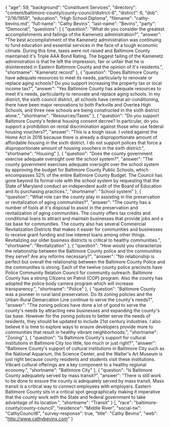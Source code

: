 {
  "age": 59,
  "background": "Constituent Services",
  "directory": "content/baltimore-county/county-council/district-6",
  "district": 6,
  "dob": "2/16/1959",
  "education": "High School Diploma",
  "filename": "cathy-bevins.md",
  "full-name": "Cathy Bevins",
  "last-name": "Bevins",
  "party": "Democrat",
  "questions": [
    {
      "question": "What do you consider the greatest accomplishments and failings of the Kamenetz administration?",
      "answer": "The best accomplishment of the Kamenetz administration was continuing to fund education and essential services in the face of a tough economic climate. During this time, taxes were not raised and Baltimore County maintained it's Triple AAA Bond Rating. The biggest failing of the Kamenetz administration is that he left the impression, fair or unfair that he is disinterested in Eastern Baltimore County and the opinion of it's residents.",
      "shortname": "Kamenetz record"
    },
    {
      "question": "Does Baltimore County have adequate resources to meet its needs, particularly to renovate or replace aging schools? Do you support increasing the property tax or local income tax?",
      "answer": "Yes Baltimore County has adequate resources to meet it's needs, particularity to renovate and replace aging schools. In my district, the sixth council district, all schools have central air-conditioning, there have been major renovations to both Parkville and Overlea High Schools, and three new schools are being constructed in the sixth district alone.",
      "shortname": "Resources/Taxes"
    },
    {
      "question": "Do you support Baltimore County's federal housing consent decree? In particular, do you support a prohibition on rental discrimination against those who use federal housing vouchers?",
      "answer": "This is a tough issue. I voted against the Home Act in 2016 because there is already a disproportionate amount of affordable housing in the sixth district. I do not support polices that force a disproportionate amount of housing vouchers in the sixth district.",
      "shortname": "Housing"
    },
    {
      "question": "Does the county government exercise adequate oversight over the school system?",
      "answer": "The county government exercises adequate oversight over the school system by approving the budget for Baltimore County Public Schools, which encompasses 52% of the entire Baltimore County Budget. The Council has gone beyond its formal role with the school system by requesting that the State of Maryland conduct an independent audit of the Board of Education and its purchasing practices.",
      "shortname": "School system"
    },
    {
      "question": "What role can the county play in assisting in the preservation or revitalization of aging communities?",
      "answer": "The county has a number of tools at it's disposal to assist in the preservation and revitalization of aging communities. The county offers tax credits and conditional loans to attract and maintain businesses that provide jobs and a tax base for communities. The county also has several Commercial Revitalization Districts that makes it easier for communities and businesses to receive grant funding and low interest loans among other things. Revitalizing our older business districts is critical to healthy communities.",
      "shortname": "Revitalization"
    },
    {
      "question": "How would you characterize the relationship between the Baltimore County police and the communities they serve? Are any reforms necessary?",
      "answer": "No relationship is perfect but overall the relationship between the Baltimore County Police and the communities is strong. Each of the twelve county police precincts have Police Community Relation Council for community outreach. Baltimore County has a strong Citizens on Patrol (COP) program. Also the county has adopted the police body camera program which will increase transparency.",
      "shortname": "Police"
    },
    {
      "question": "Baltimore County was a pioneer in rural land preservation. Do its zoning policies and the Urban-Rural Demarcation Line continue to serve the county's needs?",
      "answer": "The zoning polices have done a lot of good to serve the county's needs by attracting new businesses and expanding the county's tax base. However for the zoning polices to better serve the needs of residents, they should be updated to include 21st century industries. I also believe it is time to explore ways to ensure developers provide more to communities that result in healthy vibrant neighborhoods.",
      "shortname": "Zoning"
    },
    {
      "question": "Is Baltimore County's support for cultural institutions in Baltimore City too little, too much or just right?",
      "answer": "Baltimore County's support of cultural institutions in Baltimore City such as the National Aquarium, the Science Center, and the Walter's Art Museum is just right because county residents and students visit these institutions. Vibrant cultural offerings are a key component to a healthy regional economy.",
      "shortname": "Baltimore City"
    },
    {
      "question": "Is Baltimore County adequately served by mass transit?",
      "answer": "There is still work to be done to ensure the county is adequately served by mass transit. Mass transit is a critical way to connect employees with employers. Eastern Baltimore County sits in a critical spot geographically making it imperative that the county work with the State and federal government to take advantage of its location.",
      "shortname": "Transit"
    }
  ],
  "race": "baltimore-county/county-council",
  "residence": "Middle River",
  "social-tw": "CathyCouncil6",
  "survey-response": true,
  "title": "Cathy Bevins",
  "web": "http://www.cathybevins.com"
}
